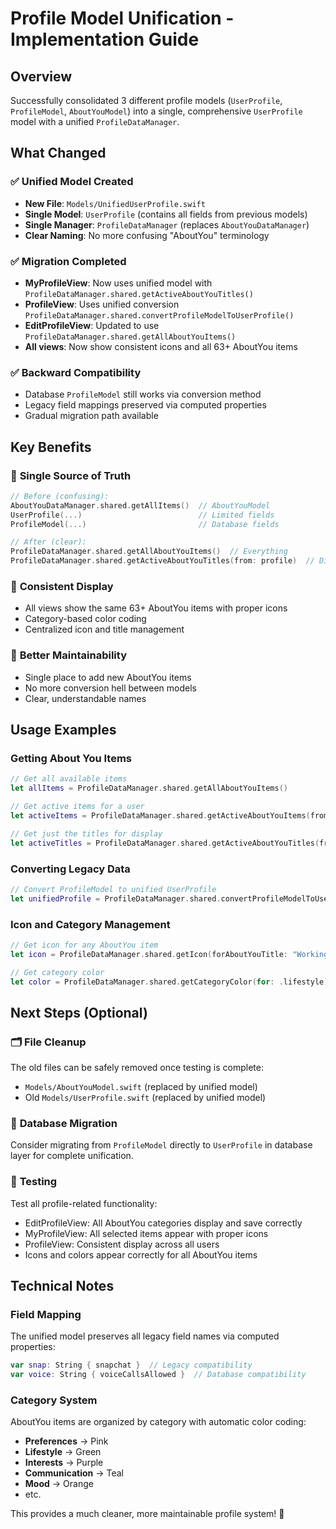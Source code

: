 # Profile Model Unification - Implementation Guide

## Overview
Successfully consolidated 3 different profile models (`UserProfile`, `ProfileModel`, `AboutYouModel`) into a single, comprehensive `UserProfile` model with a unified `ProfileDataManager`.

## What Changed

### ✅ **Unified Model Created**
- **New File**: `Models/UnifiedUserProfile.swift`
- **Single Model**: `UserProfile` (contains all fields from previous models)
- **Single Manager**: `ProfileDataManager` (replaces `AboutYouDataManager`)
- **Clear Naming**: No more confusing "AboutYou" terminology

### ✅ **Migration Completed**
- **MyProfileView**: Now uses unified model with `ProfileDataManager.shared.getActiveAboutYouTitles()`
- **ProfileView**: Uses unified conversion `ProfileDataManager.shared.convertProfileModelToUserProfile()`
- **EditProfileView**: Updated to use `ProfileDataManager.shared.getAllAboutYouItems()`
- **All views**: Now show consistent icons and all 63+ AboutYou items

### ✅ **Backward Compatibility**
- Database `ProfileModel` still works via conversion method
- Legacy field mappings preserved via computed properties
- Gradual migration path available

## Key Benefits

### 🎯 **Single Source of Truth**
```swift
// Before (confusing):
AboutYouDataManager.shared.getAllItems()  // AboutYouModel
UserProfile(...)                          // Limited fields 
ProfileModel(...)                         // Database fields

// After (clear):
ProfileDataManager.shared.getAllAboutYouItems()  // Everything
ProfileDataManager.shared.getActiveAboutYouTitles(from: profile)  // Display
```

### 🎨 **Consistent Display**
- All views show the same 63+ AboutYou items with proper icons
- Category-based color coding
- Centralized icon and title management

### 🔧 **Better Maintainability**
- Single place to add new AboutYou items
- No more conversion hell between models
- Clear, understandable names

## Usage Examples

### Getting About You Items
```swift
// Get all available items
let allItems = ProfileDataManager.shared.getAllAboutYouItems()

// Get active items for a user
let activeItems = ProfileDataManager.shared.getActiveAboutYouItems(from: userProfile)

// Get just the titles for display
let activeTitles = ProfileDataManager.shared.getActiveAboutYouTitles(from: userProfile)
```

### Converting Legacy Data
```swift
// Convert ProfileModel to unified UserProfile
let unifiedProfile = ProfileDataManager.shared.convertProfileModelToUserProfile(profileModel)
```

### Icon and Category Management
```swift
// Get icon for any AboutYou item
let icon = ProfileDataManager.shared.getIcon(forAboutYouTitle: "Working professional")

// Get category color
let color = ProfileDataManager.shared.getCategoryColor(for: .lifestyle)
```

## Next Steps (Optional)

### 🗂️ **File Cleanup**
The old files can be safely removed once testing is complete:
- `Models/AboutYouModel.swift` (replaced by unified model)
- Old `Models/UserProfile.swift` (replaced by unified model)

### 🔄 **Database Migration**
Consider migrating from `ProfileModel` directly to `UserProfile` in database layer for complete unification.

### 📱 **Testing**
Test all profile-related functionality:
- EditProfileView: All AboutYou categories display and save correctly
- MyProfileView: All selected items appear with proper icons
- ProfileView: Consistent display across all users
- Icons and colors appear correctly for all AboutYou items

## Technical Notes

### Field Mapping
The unified model preserves all legacy field names via computed properties:
```swift
var snap: String { snapchat }  // Legacy compatibility
var voice: String { voiceCallsAllowed }  // Database compatibility
```

### Category System
AboutYou items are organized by category with automatic color coding:
- **Preferences** → Pink
- **Lifestyle** → Green  
- **Interests** → Purple
- **Communication** → Teal
- **Mood** → Orange
- etc.

This provides a much cleaner, more maintainable profile system! 🎉
